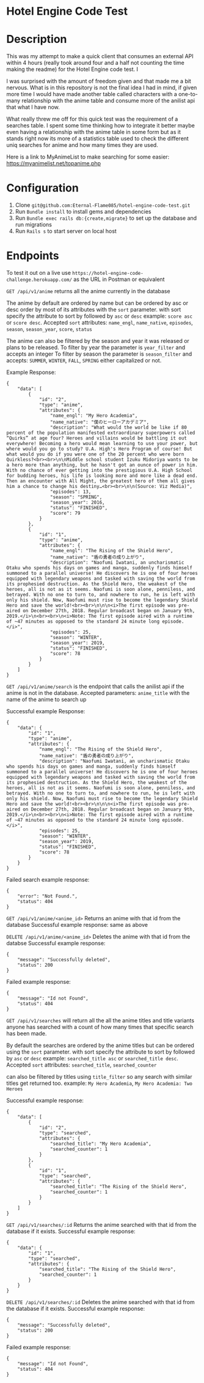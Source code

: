 # Hotel Engine Code Test

# Description

This was my attempt to make a quick client that consumes an external API within 4 hours (really took around four and a half not counting the time making the readme) for the Hotel Engine code test. I

I was surprised with the amount of freedom given and that made me a bit nervous. What is in this repository is not the final idea I had in mind, if given more time I would have made another table called characters with a one-to-many relationship with the anime table and consume more of the anilist api that what I have now.

What really threw me off for this quick test was the requirement of a searches table. I spent some time thinking how to integrate it better maybe even having a relationship with the anime table in some form but as it stands right now its more of a statistics table used to check the different uniq searches for anime and how many times they are used.

Here is a link to MyAnimeList to make searching for some easier: https://myanimelist.net/topanime.php

# Configuration
1. Clone `git@github.com:Eternal-Flame085/hotel-engine-code-test.git`
2. Run `Bundle install` to install gems and dependencies
3. Run `Bundle exec rails db:{create,migrate}` to set up the database and run migrations
4. Run `Rails s` to start server on local host

# Endpoints
To test it out on a live use `https://hotel-engine-code-challenge.herokuapp.com/` as the URL in Postman or equivalent

`GET /api/v1/anime` returns all the anime currently in the database

The anime by default are ordered by name but can be ordered by asc or desc order by most of its attributes with the `sort` parameter. with sort specify the attribute to sort by followed by `asc` or `desc` example: `score asc` or `score desc`.
Accepted `sort` attributes: `name_engl`, `name_native`, `episodes`, `season`, `season_year`, `score`, `status`

The anime can also be filtered by the season and year it was released or plans to be released.
To filter by year the parameter is `year_filter` and accepts an integer
To filter by season the parameter is `season_filter` and accepts: `SUMMER`, `WINTER`, `FALL`, `SPRING` either capitalized or not.

Example Response:
```
{
    "data": [
        {
            "id": "2",
            "type": "anime",
            "attributes": {
                "name_engl": "My Hero Academia",
                "name_native": "僕のヒーローアカデミア",
                "description": "What would the world be like if 80 percent of the population manifested extraordinary superpowers called “Quirks” at age four? Heroes and villains would be battling it out everywhere! Becoming a hero would mean learning to use your power, but where would you go to study? U.A. High's Hero Program of course! But what would you do if you were one of the 20 percent who were born Quirkless?<br><br>\n\nMiddle school student Izuku Midoriya wants to be a hero more than anything, but he hasn't got an ounce of power in him. With no chance of ever getting into the prestigious U.A. High School for budding heroes, his life is looking more and more like a dead end. Then an encounter with All Might, the greatest hero of them all gives him a chance to change his destiny…<br><br>\n\n(Source: Viz Media)",
                "episodes": 13,
                "season": "SPRING",
                "season_year": 2016,
                "status": "FINISHED",
                "score": 79
            }
        },
        {
            "id": "1",
            "type": "anime",
            "attributes": {
                "name_engl": "The Rising of the Shield Hero",
                "name_native": "盾の勇者の成り上がり",
                "description": "Naofumi Iwatani, an uncharismatic Otaku who spends his days on games and manga, suddenly finds himself summoned to a parallel universe! He discovers he is one of four heroes equipped with legendary weapons and tasked with saving the world from its prophesied destruction. As the Shield Hero, the weakest of the heroes, all is not as it seems. Naofumi is soon alone, penniless, and betrayed. With no one to turn to, and nowhere to run, he is left with only his shield. Now, Naofumi must rise to become the legendary Shield Hero and save the world!<br><br>\n\n\n<i>The first episode was pre-aired on December 27th, 2018. Regular broadcast began on January 9th, 2019.</i>\n<br><br>\n<i>Note: The first episode aired with a runtime of ~47 minutes as opposed to the standard 24 minute long episode.</i>",
                "episodes": 25,
                "season": "WINTER",
                "season_year": 2019,
                "status": "FINISHED",
                "score": 78
            }
        }
    ]
}
```

`GET /api/v1/anime/search` is the endpoint that calls the anilist api if the anime is not in the database.
Accepted parameters: `anime_title` with the name of the anime to search up 

Successful example Response:
```
{
    "data": {
        "id": "1",
        "type": "anime",
        "attributes": {
            "name_engl": "The Rising of the Shield Hero",
            "name_native": "盾の勇者の成り上がり",
            "description": "Naofumi Iwatani, an uncharismatic Otaku who spends his days on games and manga, suddenly finds himself summoned to a parallel universe! He discovers he is one of four heroes equipped with legendary weapons and tasked with saving the world from its prophesied destruction. As the Shield Hero, the weakest of the heroes, all is not as it seems. Naofumi is soon alone, penniless, and betrayed. With no one to turn to, and nowhere to run, he is left with only his shield. Now, Naofumi must rise to become the legendary Shield Hero and save the world!<br><br>\n\n\n<i>The first episode was pre-aired on December 27th, 2018. Regular broadcast began on January 9th, 2019.</i>\n<br><br>\n<i>Note: The first episode aired with a runtime of ~47 minutes as opposed to the standard 24 minute long episode.</i>",
            "episodes": 25,
            "season": "WINTER",
            "season_year": 2019,
            "status": "FINISHED",
            "score": 78
        }
    }
}
```

Failed search example response:
```
{
    "error": "Not Found.",
    "status": 404
}
```

`GET /api/v1/anime/<anime_id>` Returns an anime with that id from the database
Successful example response: same as above

`DELETE /api/v1/anime/<anime_id>` Deletes the anime with that id from the databse
Successful example response:
```
{
    "message": "Successfully deleted",
    "status": 200
}
```

Failed example response: 

```
{
    "message": "Id not Found",
    "status": 404
}
```

`GET /api/v1/searches` will return all the all the anime titles and title variants anyone has searched with a count of how many times that specific search has been made.

By default the searches are ordered by the anime titles but can be ordered using the `sort` parameter. with sort specify the attribute to sort by followed by `asc` or `desc` example: `searched_title asc` or `searched_title desc`.
Accepted `sort` attributes: `searched_title`, `searched_counter`

can also be filtered by titles using `title_filter` so any search with similar titles get returned too. example: `My Hero Academia`, `My Hero Academia: Two Heroes`

Successful example response:
```
{
    "data": [
        {
            "id": "2",
            "type": "searched",
            "attributes": {
                "searched_title": "My Hero Academia",
                "searched_counter": 1
            }
        },
        {
            "id": "1",
            "type": "searched",
            "attributes": {
                "searched_title": "The Rising of the Shield Hero",
                "searched_counter": 1
            }
        }
    ]
}
```

`GET /api/v1/searches/:id` Returns the anime searched with that id from the database if it exists.
Successful example response:

```
{
    "data": {
        "id": "1",
        "type": "searched",
        "attributes": {
            "searched_title": "The Rising of the Shield Hero",
            "searched_counter": 1
        }
    }
}
```

`DELETE /api/v1/searches/:id` Deletes the anime searched with that id from the database if it exists.
Successful example response:

```
{
    "message": "Successfully deleted",
    "status": 200
}
```

Failed example response: 

```
{
    "message": "Id not Found",
    "status": 404
}
```
